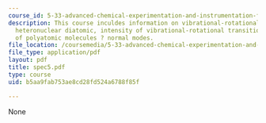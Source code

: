 ```yaml
---
course_id: 5-33-advanced-chemical-experimentation-and-instrumentation-fall-2007
description: This course inculdes information on vibrational-rotational spectrum of
  heteronuclear diatomic, intensity of vibrational-rotational transitions, and vibrations
  of polyatomic molecules ? normal modes.
file_location: /coursemedia/5-33-advanced-chemical-experimentation-and-instrumentation-fall-2007/b5aa9fab753ae8cd28fd524a6788f85f_spec5.pdf
file_type: application/pdf
layout: pdf
title: spec5.pdf
type: course
uid: b5aa9fab753ae8cd28fd524a6788f85f

---
```

None
